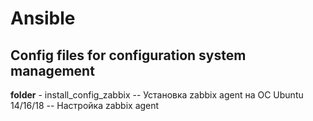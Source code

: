 # Ansible
Config files for configuration system management
---
**folder** - install_config_zabbix
-- Установка zabbix agent на ОС Ubuntu 14/16/18
-- Настройка zabbix agent 
